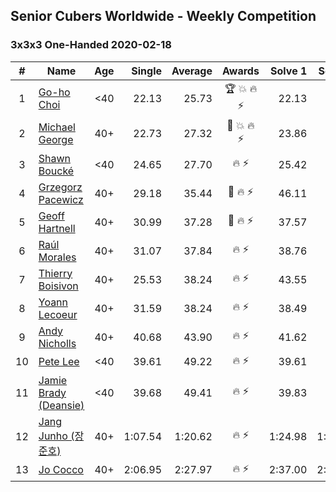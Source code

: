 ## Senior Cubers Worldwide - Weekly Competition
### 3x3x3 One-Handed 2020-02-18

| # | Name | Age | Single | Average | Awards | Solve 1 | Solve 2 | Solve 3 | Solve 4 | Solve 5 | Video |
| :--: | -- | :--: | --: | --: | :--: | --: | --: | --: | --: | --: | :-- |
| 1 | [Go-ho Choi](../../persons/go_ho_choi/333oh.md) | <40 | 22.13 | 25.73 | 🏆 💥 🔥 ⚡ | 22.13 | 22.77 | 35.44 | 24.99 | 29.43 | [Link](https://www.facebook.com/events/1618332754973681/permalink/1618631721610451/) |
| 2 | [Michael George](../../persons/michael_george/333oh.md) | 40+ | 22.73 | 27.32 | 🥇 💥 🔥 ⚡ | 23.86 | 22.73 | 32.86 | DNF | 25.24 | [Link](https://www.facebook.com/events/1618332754973681/permalink/1619575454849411/) |
| 3 | [Shawn Boucké](../../persons/shawn_boucke/333oh.md) | <40 | 24.65 | 27.70 | 🔥 ⚡ | 25.42 | 24.65 | 51.36 | 29.41 | 28.28 | [Link](https://www.facebook.com/events/1618332754973681/permalink/1621909717949318/) |
| 4 | [Grzegorz Pacewicz](../../persons/grzegorz_pacewicz/333oh.md) | 40+ | 29.18 | 35.44 | 🥈 🔥 ⚡ | 46.11 | 37.66 | 35.34 | 29.18 | 33.32 | |
| 5 | [Geoff Hartnell](../../persons/geoff_hartnell/333oh.md) | 40+ | 30.99 | 37.28 | 🥉 🔥 ⚡ | 37.57 | 41.41 | 30.99 | 38.21 | 36.06 | [Link](https://www.facebook.com/events/1618332754973681/permalink/1623480064458950/) |
| 6 | [Raúl Morales](../../persons/raul_morales/333oh.md) | 40+ | 31.07 | 37.84 | 🔥 ⚡ | 38.76 | 40.25 | 34.51 | DNF | 31.07 | |
| 7 | [Thierry Boisivon](../../persons/thierry_boisivon/333oh.md) | 40+ | 25.53 | 38.24 | 🔥 ⚡ | 43.55 | 36.61 | 34.56 | 25.53 | 53.96 | [Link](https://www.facebook.com/events/1618332754973681/permalink/1621555787984711/) |
| 8 | [Yoann Lecoeur](../../persons/yoann_lecoeur/333oh.md) | 40+ | 31.59 | 38.24 | 🔥 ⚡ | 38.49 | 36.34 | 31.59 | 54.73 | 39.89 | [Link](https://www.facebook.com/events/1618332754973681/permalink/1622459904560966/) |
| 9 | [Andy Nicholls](../../persons/andy_nicholls/333oh.md) | 40+ | 40.68 | 43.90 | 🔥 ⚡ | 41.62 | 40.68 | 45.75 | 1:25.06 | 44.33 | [Link](https://www.facebook.com/events/1618332754973681/permalink/1618697511603872/) |
| 10 | [Pete Lee](../../persons/pete_lee/333oh.md) | <40 | 39.61 | 49.22 | 🔥 ⚡ | 39.61 | 49.21 | 1:19.88 | 47.50 | 50.96 | [Link](https://www.facebook.com/events/1618332754973681/permalink/1622571537883136/) |
| 11 | [Jamie Brady (Deansie)](../../persons/jamie_brady/333oh.md) | <40 | 39.68 | 49.41 | 🔥 ⚡ | 39.83 | 39.68 | 1:02.85 | 56.49 | 51.90 | [Link](https://www.facebook.com/events/1618332754973681/permalink/1618918598248430/) |
| 12 | [Jang Junho (장준호)](../../persons/jang_junho/333oh.md) | 40+ | 1:07.54 | 1:20.62 | 🔥 ⚡ | 1:24.98 | 1:38.03 | 1:22.12 | 1:14.76 | 1:07.54 | [Link](https://www.facebook.com/events/1618332754973681/permalink/1623943337745956/) |
| 13 | [Jo Cocco](../../persons/jo_cocco/333oh.md) | 40+ | 2:06.95 | 2:27.97 | 🔥 ⚡ | 2:37.00 | 2:39.96 | 2:06.95 | DNS | DNS | [Link](https://www.facebook.com/events/1618332754973681/permalink/1624311164375840/) |

<!-- Global site tag (gtag.js) - Google Analytics -->
<script async src="https://www.googletagmanager.com/gtag/js?id=UA-86348435-3"></script>
<script>window.dataLayer = window.dataLayer || []; function gtag() {dataLayer.push(arguments);} gtag('js', new Date()); gtag('config', 'UA-86348435-3');</script>
